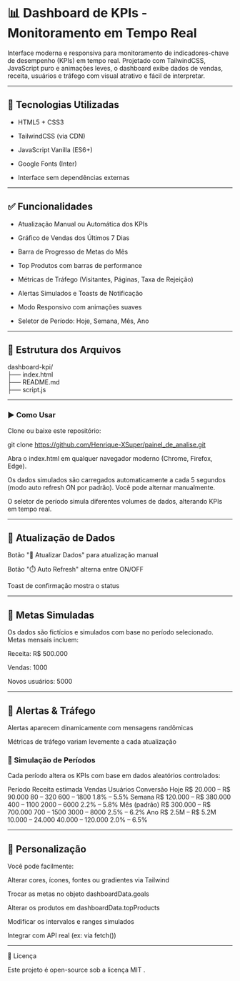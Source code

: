 # 📊 Dashboard de KPIs - Monitoramento em Tempo Real

Interface moderna e responsiva para monitoramento de indicadores-chave de desempenho (KPIs) em tempo real. Projetado com TailwindCSS, JavaScript puro e animações leves, o dashboard exibe dados de vendas, receita, usuários e tráfego com visual atrativo e fácil de interpretar.

---

## 🧰 Tecnologias Utilizadas

- HTML5 + CSS3

- TailwindCSS (via CDN)

- JavaScript Vanilla (ES6+)

- Google Fonts (Inter)

- Interface sem dependências externas 

---
## ✅ Funcionalidades

- Atualização Manual ou Automática dos KPIs

- Gráfico de Vendas dos Últimos 7 Dias

- Barra de Progresso de Metas do Mês

- Top Produtos com barras de performance

- Métricas de Tráfego (Visitantes, Páginas, Taxa de Rejeição)

- Alertas Simulados e Toasts de Notificação

- Modo Responsivo com animações suaves

- Seletor de Período: Hoje, Semana, Mês, Ano
  
---
## 📂 Estrutura dos Arquivos
dashboard-kpi/<br>
├── index.html<br>
├── README.md<br>
├── script.js <br>

---

### ▶️ Como Usar

Clone ou baixe este repositório:

git clone https://github.com/Henrique-XSuper/painel_de_analise.git


Abra o index.html em qualquer navegador moderno (Chrome, Firefox, Edge).

Os dados simulados são carregados automaticamente a cada 5 segundos (modo auto refresh ON por padrão). Você pode alternar manualmente.

O seletor de período simula diferentes volumes de dados, alterando KPIs em tempo real.

---
## 🔄 Atualização de Dados

Botão "🔄 Atualizar Dados" para atualização manual

Botão "⏱️ Auto Refresh" alterna entre ON/OFF

Toast de confirmação mostra o status

---
## 🎯 Metas Simuladas

Os dados são fictícios e simulados com base no período selecionado. Metas mensais incluem:

Receita: R$ 500.000

Vendas: 1000

Novos usuários: 5000

---
## 📌 Alertas & Tráfego

Alertas aparecem dinamicamente com mensagens randômicas

Métricas de tráfego variam levemente a cada atualização

### 📅 Simulação de Períodos

Cada período altera os KPIs com base em dados aleatórios controlados:

Período	Receita estimada	Vendas	Usuários	Conversão
Hoje	R$ 20.000 – R$ 90.000	80 – 320	600 – 1800	1.8% – 5.5%
Semana	R$ 120.000 – R$ 380.000	400 – 1100	2000 – 6000	2.2% – 5.8%
Mês (padrão)	R$ 300.000 – R$ 700.000	700 – 1500	3000 – 8000	2.5% – 6.2%
Ano	R$ 2.5M – R$ 5.2M	10.000 – 24.000	40.000 – 120.000	2.0% – 6.5%

---
## 📌 Personalização

Você pode facilmente:

Alterar cores, ícones, fontes ou gradientes via Tailwind

Trocar as metas no objeto dashboardData.goals

Alterar os produtos em dashboardData.topProducts

Modificar os intervalos e ranges simulados

Integrar com API real (ex: via fetch())

---
📃 Licença

Este projeto é open-source sob a licença MIT
.
